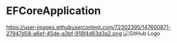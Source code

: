 # EFCoreApplication


https://user-images.githubusercontent.com/72302395/147600871-27947d58-a6ef-45de-a3bf-918f4d63d3a2.png
![GitHub Logo](https://user-images.githubusercontent.com/72302395/102765102-d7312b80-4384-11eb-97fd-a911872493e2.png)
